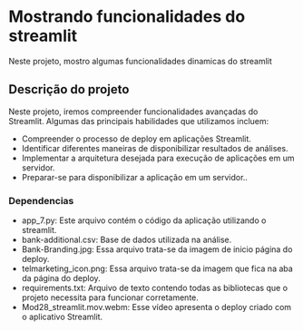 # Mostrando funcionalidades do streamlit

Neste projeto, mostro algumas funcionalidades dinamicas do streamlit 

## Descrição do projeto
Neste projeto, iremos compreender funcionalidades avançadas do Streamlit. Algumas das principais habilidades que utilizamos incluem:

- Compreender o processo de deploy em aplicações Streamlit.
- Identificar diferentes maneiras de disponibilizar resultados de análises.
- Implementar a arquitetura desejada para execução de aplicações em um servidor.
- Preparar-se para disponibilizar a aplicação em um servidor..

### Dependencias

- app_7.py: Este arquivo contém o código da aplicação utilizando o streamlit.
- bank-additional.csv: Base de dados utilizada na análise.
- Bank-Branding.jpg: Essa arquivo trata-se da imagem de inicio página do deploy.
- telmarketing_icon.png: Essa arquivo trata-se da imagem que fica na aba da página do deploy.
- requirements.txt: Arquivo de texto contendo todas as bibliotecas que o projeto necessita para funcionar corretamente.
- Mod28_streamlit.mov.webm: Esse vídeo apresenta o deploy criado com o aplicativo Streamlit.

